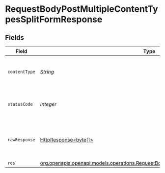 # RequestBodyPostMultipleContentTypesSplitFormResponse


## Fields

| Field                                                                                                                                                                | Type                                                                                                                                                                 | Required                                                                                                                                                             | Description                                                                                                                                                          |
| -------------------------------------------------------------------------------------------------------------------------------------------------------------------- | -------------------------------------------------------------------------------------------------------------------------------------------------------------------- | -------------------------------------------------------------------------------------------------------------------------------------------------------------------- | -------------------------------------------------------------------------------------------------------------------------------------------------------------------- |
| `contentType`                                                                                                                                                        | *String*                                                                                                                                                             | :heavy_check_mark:                                                                                                                                                   | HTTP response content type for this operation                                                                                                                        |
| `statusCode`                                                                                                                                                         | *Integer*                                                                                                                                                            | :heavy_check_mark:                                                                                                                                                   | HTTP response status code for this operation                                                                                                                         |
| `rawResponse`                                                                                                                                                        | [HttpResponse<byte[]>](https://docs.oracle.com/en/java/javase/11/docs/api/java.net.http/java/net/http/HttpResponse.html)                                             | :heavy_check_mark:                                                                                                                                                   | Raw HTTP response; suitable for custom response parsing                                                                                                              |
| `res`                                                                                                                                                                | [org.openapis.openapi.models.operations.RequestBodyPostMultipleContentTypesSplitFormRes](../../models/operations/RequestBodyPostMultipleContentTypesSplitFormRes.md) | :heavy_minus_sign:                                                                                                                                                   | OK                                                                                                                                                                   |